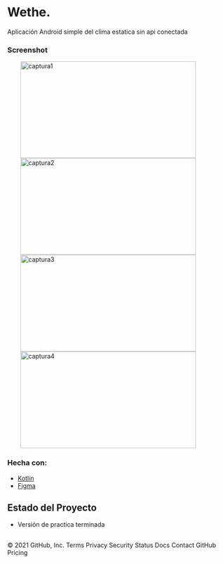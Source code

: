 # Wethe.
Aplicación Android simple del clima estatica sin api conectada

### Screenshot
<img alt="captura1" hspace="30" height="220" src="app/src/main/assets/screenshot/localhost1.png" width="400"/>
<img alt="captura2" hspace="30" height="220" src="app/src/main/assets/screenshot/localhost2.png" width="400"/>
<img alt="captura3" hspace="30" height="220" src="app/src/main/assets/screenshot/localhost3.png" width="400"/>
<img alt="captura4" hspace="30" height="220" src="app/src/main/assets/screenshot/localhost4.png" width="400"/>

### Hecha con:

* [Kotlin](https://kotlinlang.org)
* [Figma](https://www.figma.com)

## Estado del Proyecto

-  Versión de practica terminada

<!--## Contacto

Lautaro San Martin
-  Github: [Laut1114](https://github.com/Laut1114)
-  Twitter: [@Lautaro_ivan](https://twitter.com/Lautaro_ivan) 
-  Correo: lautaroivansanmartin@hotmail.com
-  LinkedIn: [www.linkedin.com/in/lautaro-sanmartin](www.linkedin.com/in/lautaro-sanmartin)-->

##
<!-- MARKDOWN LINKS & IMAGES -->
<!-- https://www.markdownguide.org/basic-syntax/#reference-style-links -->
© 2021 GitHub, Inc.
Terms
Privacy
Security
Status
Docs
Contact GitHub
Pricing
